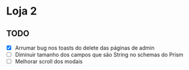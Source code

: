# Loja 2

## TODO

-   [x] Arrumar bug nos toasts do delete das páginas de admin
-   [ ] Diminuir tamanho dos campos que são String no schemas do Prism
-   [ ] Melhorar scroll dos modais

